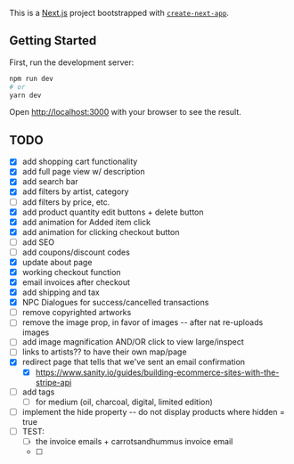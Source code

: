 This is a [Next.js](https://nextjs.org/) project bootstrapped with [`create-next-app`](https://github.com/vercel/next.js/tree/canary/packages/create-next-app).

## Getting Started

First, run the development server:

```bash
npm run dev
# or
yarn dev
```

Open [http://localhost:3000](http://localhost:3000) with your browser to see the result.

## TODO

- [x] add shopping cart functionality
- [x] add full page view w/ description
- [x] add search bar
- [x] add filters by artist, category
- [ ] add filters by price, etc.
- [x] add product quantity edit buttons + delete button
- [x] add animation for Added item click
- [x] add animation for clicking checkout button
- [ ] add SEO
- [ ] add coupons/discount codes
- [x] update about page
- [x] working checkout function
- [x] email invoices after checkout
- [x] add shipping and tax
- [x] NPC Dialogues for success/cancelled transactions
- [ ] remove copyrighted artworks
- [ ] remove the image prop, in favor of images -- after nat re-uploads images
- [ ] add image magnification AND/OR click to view large/inspect
- [ ] links to artists?? to have their own map/page
- [x] redirect page that tells that we've sent an email confirmation
  - [x] https://www.sanity.io/guides/building-ecommerce-sites-with-the-stripe-api
- [ ] add tags
  - [ ] for medium (oil, charcoal, digital, limited edition)
- [ ] implement the hide property -- do not display products where hidden = true
- [ ] TEST:
  - [ ] the invoice emails + carrotsandhummus invoice email
  - [ ] 